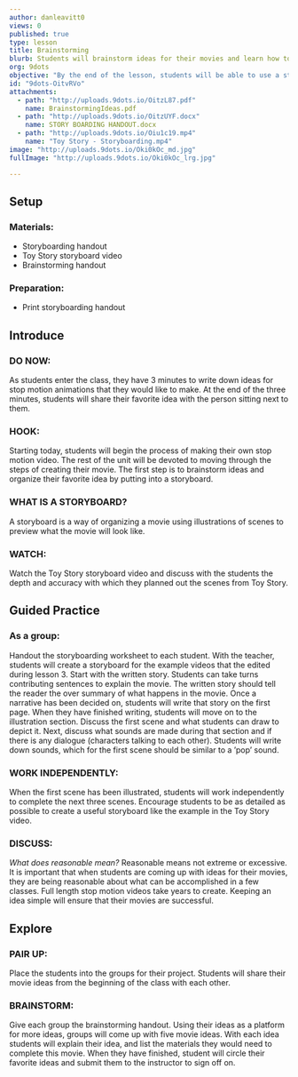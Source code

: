 ```yaml
---
author: danleavitt0
views: 0
published: true
type: lesson
title: Brainstorming
blurb: Students will brainstorm ideas for their movies and learn how to organize those ideas by creating a storyboard
org: 9dots
objective: "By the end of the lesson, students will be able to use a storyboard to organize their ideas, brainstorm an idea for their movie, and complete a written story."
id: "9dots-OitvRVo"
attachments: 
  - path: "http://uploads.9dots.io/OitzL87.pdf"
    name: BrainstormingIdeas.pdf
  - path: "http://uploads.9dots.io/OitzUYF.docx"
    name: STORY BOARDING HANDOUT.docx
  - path: "http://uploads.9dots.io/Oiu1c19.mp4"
    name: "Toy Story - Storyboarding.mp4"
image: "http://uploads.9dots.io/Oki0kOc_md.jpg"
fullImage: "http://uploads.9dots.io/Oki0kOc_lrg.jpg"

---
```


## Setup

### Materials:

- Storyboarding handout
- Toy Story storyboard video
- Brainstorming handout

### Preparation:

- Print storyboarding handout

## Introduce

### DO NOW:
As students enter the class, they have 3 minutes to write down ideas for stop motion animations that they would like to make. At the end of the three minutes, students will share their favorite idea with the person sitting next to them.

### HOOK:
Starting today, students will begin the process of making their own stop motion video. The rest of the unit will be devoted to moving through the steps of creating their movie. The first step is to brainstorm ideas and organize their favorite idea by putting into a storyboard.

### WHAT IS A STORYBOARD?
A storyboard is a way of organizing a movie using illustrations of scenes to preview what the movie will look like.

### WATCH:
Watch the Toy Story storyboard video and discuss with the students the depth and accuracy with which they planned out the scenes from Toy Story.

## Guided Practice

### As a group:
Handout the storyboarding worksheet to each student. With the teacher, students will create a storyboard for the example videos that the edited during lesson 3. Start with the written story. Students can take turns contributing sentences to explain the movie. The written story should tell the reader the over summary of what happens in the movie. Once a narrative has been decided on, students will write that story on the first page. When they have finished writing, students will move on to the illustration section. Discuss the first scene and what students can draw to depict it. Next, discuss what sounds are made during that section and if there is any dialogue (characters talking to each other). Students will write down sounds, which for the first scene should be similar to  a ’pop’ sound.

### WORK INDEPENDENTLY:
When the first scene has been illustrated, students will work independently to complete the next three scenes. Encourage students to be as detailed as possible to create a useful storyboard like the example in the Toy Story video.

### DISCUSS:
_What does reasonable mean?_
Reasonable means not extreme or excessive. It is important that when students are coming up with ideas for their movies, they are being reasonable about what can be accomplished in a few classes. Full length stop motion videos take years to create. Keeping an idea simple will ensure that their movies are successful.

## Explore

### PAIR UP:
Place the students into the groups for their project. Students will share their movie ideas from the beginning of the class with each other.

### BRAINSTORM:
Give each group the brainstorming handout. Using their ideas as a platform for more ideas, groups will come up with five movie ideas. With each idea students will explain their idea, and list the materials they would need to complete this movie. When they have finished, student will circle their favorite ideas and submit them to the instructor to sign off on.
